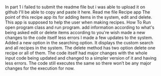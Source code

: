 In part 1 i failed to submit the readme file but i was able to upload it on github I'll be able to copy and paste it here.
Read me file Recipe app The point of this recipe app its for adding items in the system, edit and delete. This app is supposed to help the user when making recipes. How To Run open program class and run program. add information according to what's being asked edit or delete items according to you're wish made a new changes to the code itself less errors
I made a few updates to the system. Added a new option in the searching option. It displays the custom search and all recipes in the system.
The delete method has two option delete one recipe or all of them.
The code itself had major changes with the whole input code being updated and changed to a simpler version of it and having less errors.
The code still executes the same so there won’t be any major changes for the execution for now.

